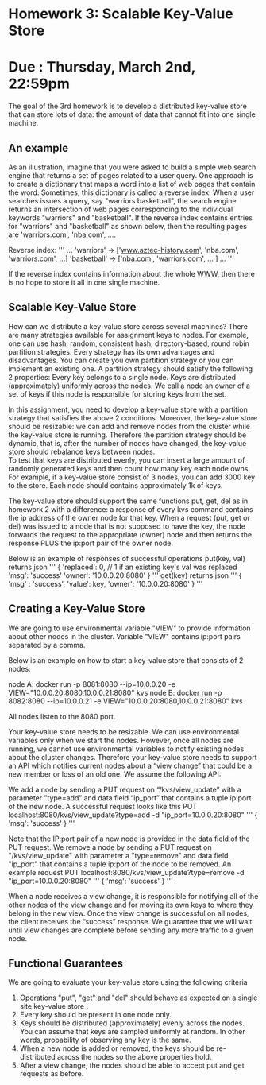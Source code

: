 # Homework 3: Scalable Key-Value Store

# Due : Thursday, March 2nd, 22:59pm

The goal of the 3rd homework is to develop a distributed key-value store that can store lots of data: the amount of data that cannot fit into one single machine.

## An example 
As an illustration, imagine that you were asked to build a simple web search engine that returns a set of pages related to a user query.  One approach is to create a dictionary that maps a word into a list of web pages that contain the word.  Sometimes, this dictionary is called a reverse index.  When a user searches issues a query, say "warriors basketball", the search engine returns an intersection of web pages corresponding to the individual keywords "warriors" and "basketball".
If the reverse index contains entries for "warriors" and "basketball" as shown below, then the resulting pages are 'warriors.com', 'nba.com', ....

Reverse index:
'''
    ...
    'warriors' -> ['www.aztec-history.com', 'nba.com', 'warriors.com', ...]
    'basketball' -> ['nba.com', 'warriors.com', ... ]
    ...
'''


If the reverse index contains information about the whole WWW, then there is no hope to store it all in one single machine.

## Scalable Key-Value Store
How can we distribute a key-value store across several machines? There are many strategies available for assignment keys to nodes. For example, one can use hash, random, consistent hash, directory-based, round robin partition strategies. Every strategy has its own advantages and disadvantages. You can create you own partition strategy or you can implement an existing one. 
A partition strategy should satisfy the following 2 properties:
Every key belongs to a single node.
Keys are distributed (approximately) uniformly across the nodes.
We call a node an owner of a set of keys if this node is responsible for storing keys from the set. 

In this assignment, you need to develop a key-value store with a partition strategy that satisfies the above 2 conditions. Moreover, the key-value store should be resizable: we can add and remove nodes from the cluster while the key-value store is running. Therefore the partition strategy should be dynamic, that is, after the number of nodes have changed, the key-value store should rebalance keys between nodes.   
To test that keys are distributed evenly, you can insert a large amount of randomly generated keys and then count how many key each node owns. For example, if a key-value store consist of 3 nodes, you can add 3000 key to the store. Each node should contains approximately 1k of keys.

The key-value store should support the same functions put, get, del as in homework 2 with a difference: a response of every kvs command contains the ip address of the owner node for that key. When a request (put, get or del) was issued to a node that is not supposed to have the key, the node forwards the request to the appropriate (owner) node and then returns the response PLUS the ip:port pair of the owner node.

Below is an example of responses of successful operations
put(key, val) returns json
'''
    {
      'replaced': 0, // 1 if an existing key's val was replaced
      'msg': 'success'
      'owner': '10.0.0.20:8080'
    }
'''
get(key) returns json
'''
    {
      'msg' : 'success',
      'value': key,
      'owner': '10.0.0.20:8080'
    }
'''

## Creating a Key-Value Store
We are going to use environmental variable "VIEW" to provide information about other nodes in the cluster. Variable "VIEW" contains ip:port pairs separated by a comma.

Below is an example on how to start a key-value store that consists of 2 nodes:

node A: docker run -p 8081:8080 --ip=10.0.0.20 -e VIEW="10.0.0.20:8080,10.0.0.21:8080" kvs
node B: docker run -p 8082:8080 --ip=10.0.0.21 -e VIEW="10.0.0.20:8080,10.0.0.21:8080" kvs

All nodes listen to the 8080 port.

Your key-value store needs to be resizable. We can use environmental variables only when we start the nodes. However, once all nodes are running, we cannot use environmental variables to notify existing nodes about the cluster changes. Therefore your key-value store needs to support an API which notifies current nodes about a “view change” that could be a new member or loss of an old one. We assume the following API:

We add a node by sending a PUT request on “/kvs/view_update” with a parameter ”type=add” and data field “ip_port” that contains a tuple ip:port of the new node. A successful request looks like this
PUT localhost:8080/kvs/view_update?type=add  -d  "ip_port=10.0.0.20:8080"
'''
{
     'msg': 'success'
}
'''

Note that the IP:port pair of a new node is provided in the data field of the PUT request.
We remove a node by sending a PUT request on "/kvs/view_update" with parameter a "type=remove" and data field "ip_port" that contains a tuple ip:port of the node to be removed. An example request
PUT localhost:8080/kvs/view_update?type=remove  -d  "ip_port=10.0.0.20:8080"
'''
{
     'msg': 'success'
}
'''

When a node receives a view change, it is responsible for notifying all of the other nodes of the view change and for moving its own keys to where they belong in the new view. 
Once the view change is successful on all nodes, the client receives the “success” response. We guarantee that we will wait until view changes are complete before sending any more traffic to a given node.

## Functional Guarantees
We are going to evaluate your key-value store using the following criteria
    
1. Operations "put", "get" and "del" should behave as expected on a single site key-value store  .
2. Every key should be present in one node only.
3. Keys should be distributed (approximately) evenly across the nodes. You can assume that keys are sampled uniformly at random. In other words, probability of observing any key is the same.
4. When a new node is added or removed, the keys should be re-distributed across the nodes so the above properties hold.
5. After a view change, the nodes should be able to accept put and get requests as before.

